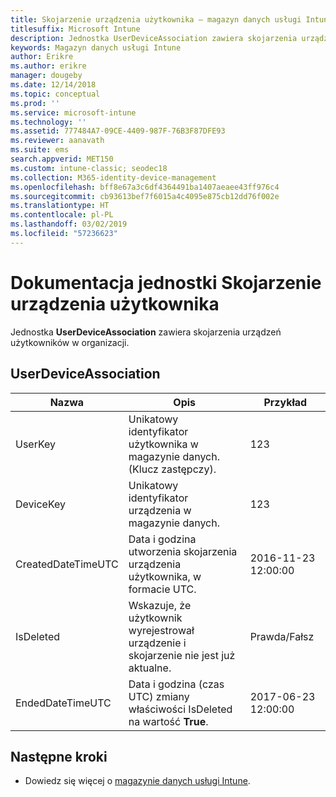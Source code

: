 ```yaml
---
title: Skojarzenie urządzenia użytkownika — magazyn danych usługi Intune
titlesuffix: Microsoft Intune
description: Jednostka UserDeviceAssociation zawiera skojarzenia urządzeń użytkowników w organizacji.
keywords: Magazyn danych usługi Intune
author: Erikre
ms.author: erikre
manager: dougeby
ms.date: 12/14/2018
ms.topic: conceptual
ms.prod: ''
ms.service: microsoft-intune
ms.technology: ''
ms.assetid: 777484A7-09CE-4409-987F-76B3F87DFE93
ms.reviewer: aanavath
ms.suite: ems
search.appverid: MET150
ms.custom: intune-classic; seodec18
ms.collection: M365-identity-device-management
ms.openlocfilehash: bff8e67a3c6df4364491ba1407aeaee43ff976c4
ms.sourcegitcommit: cb93613bef7f6015a4c4095e875cb12dd76f002e
ms.translationtype: HT
ms.contentlocale: pl-PL
ms.lasthandoff: 03/02/2019
ms.locfileid: "57236623"
---
```

# <a name="reference-for-user-device-association-entity"></a>Dokumentacja jednostki Skojarzenie urządzenia użytkownika

Jednostka **UserDeviceAssociation** zawiera skojarzenia urządzeń użytkowników w organizacji.

## <a name="userdeviceassociation"></a>UserDeviceAssociation


|        Nazwa        |                                           Opis                                            |        Przykład         |
|--------------------|--------------------------------------------------------------------------------------------------|------------------------|
|      UserKey       |              Unikatowy identyfikator użytkownika w magazynie danych. (Klucz zastępczy).               |          123           |
|     DeviceKey      |                      Unikatowy identyfikator urządzenia w magazynie danych.                      |          123           |
| CreatedDateTimeUTC |           Data i godzina utworzenia skojarzenia urządzenia użytkownika, w formacie UTC.           | 2016-11-23 12:00:00 |
|     IsDeleted      | Wskazuje, że użytkownik wyrejestrował urządzenie i skojarzenie nie jest już aktualne. |       Prawda/Fałsz       |
|  EndedDateTimeUTC  |              Data i godzina (czas UTC) zmiany właściwości IsDeleted na wartość <strong>True</strong>.               | 2017-06-23 12:00:00 |

## <a name="next-steps"></a>Następne kroki

- Dowiedz się więcej o [magazynie danych usługi Intune](reports-nav-create-intune-reports.md).
